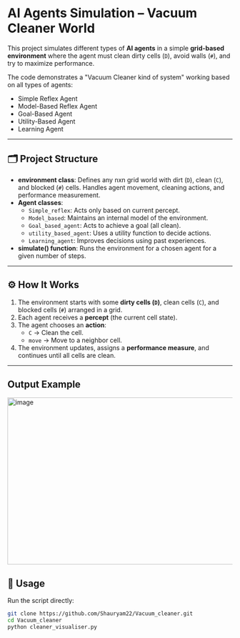 # AI Agents Simulation – Vacuum Cleaner World

This project simulates different types of **AI agents** in a simple **grid-based environment** where the agent must clean dirty cells (`D`), avoid walls (`#`), and try to maximize performance.  

The code demonstrates a "Vacuum Cleaner kind of system" working based on all types of agents:  
- Simple Reflex Agent  
- Model-Based Reflex Agent  
- Goal-Based Agent  
- Utility-Based Agent  
- Learning Agent  

---

## 🗂 Project Structure
- **environment class**: Defines any nxn grid world with dirt (`D`), clean (`C`), and blocked (`#`) cells. Handles agent movement, cleaning actions, and performance measurement.  
- **Agent classes**:
  - `Simple_reflex`: Acts only based on current percept.  
  - `Model_based`: Maintains an internal model of the environment.  
  - `Goal_based_agent`: Acts to achieve a goal (all clean).  
  - `utility_based_agent`: Uses a utility function to decide actions.  
  - `Learning_agent`: Improves decisions using past experiences.  
- **simulate() function**: Runs the environment for a chosen agent for a given number of steps.  

---

## ⚙️ How It Works
1. The environment starts with some **dirty cells (`D`)**, clean cells (`C`), and blocked cells (`#`) arranged in a grid.  
2. Each agent receives a **percept** (the current cell state).  
3. The agent chooses an **action**:
   - `C` → Clean the cell.  
   - `move` → Move to a neighbor cell.  
4. The environment updates, assigns a **performance measure**, and continues until all cells are clean.  

---
## Output Example
<img width="873" height="374" alt="image" src="https://github.com/user-attachments/assets/97a17dbb-96b9-4e32-8674-b4ee8694a8d3" />


## 🚀 Usage
Run the script directly:
```bash
git clone https://github.com/Shauryam22/Vacuum_cleaner.git
cd Vacuum_cleaner
python cleaner_visualiser.py
